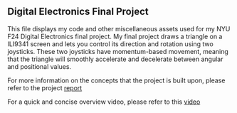 ## Digital Electronics Final Project
This file displays my code and other miscellaneous assets used for my NYU F24 Digital Electronics final project.
My final project draws a triangle on a ILI9341 screen and lets you control its direction and rotation using two joysticks.
These two joysticks have momentum-based movement, meaning that the triangle will smoothly accelerate and decelerate between
angular and positional values.

For more information on the concepts that the project is built upon, please refer to the project [report](https://docs.google.com/document/d/1EwBQhJmSSoC8HgRFptuw8qkn9xVgbsGXSP5RETaCfTY/edit?usp=sharing)

For a quick and concise overview video, please refer to this [video](https://youtu.be/SYEwovngMAE)
